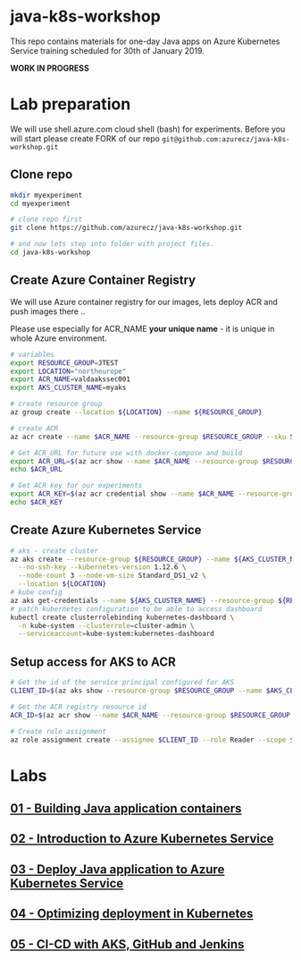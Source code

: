 # java-k8s-workshop
This repo contains materials for one-day Java apps on Azure Kubernetes Service training scheduled for 30th of January 2019.

**WORK IN PROGRESS**

# Lab preparation

We will use shell.azure.com cloud shell (bash) for experiments.
Before you will start please create FORK of our repo `git@github.com:azurecz/java-k8s-workshop.git`

## Clone repo

```bash
mkdir myexperiment
cd myexperiment

# clone repo first
git clone https://github.com/azurecz/java-k8s-workshop.git

# and now lets step into folder with project files.
cd java-k8s-workshop
```

## Create Azure Container Registry

We will use Azure container registry for our images, lets deploy ACR and push images there ..

Please use especially for ACR_NAME **your unique name** - it is unique in whole Azure environment.

```bash
# variables
export RESOURCE_GROUP=JTEST
export LOCATION="northeurope"
export ACR_NAME=valdaakssec001
export AKS_CLUSTER_NAME=myaks

# create resource group
az group create --location ${LOCATION} --name ${RESOURCE_GROUP}

# create ACR
az acr create --name $ACR_NAME --resource-group $RESOURCE_GROUP --sku Standard --location ${LOCATION} --admin-enabled true

# Get ACR_URL for future use with docker-compose and build
export ACR_URL=$(az acr show --name $ACR_NAME --resource-group $RESOURCE_GROUP --query "loginServer" --output tsv)
echo $ACR_URL

# Get ACR key for our experiments
export ACR_KEY=$(az acr credential show --name $ACR_NAME --resource-group $RESOURCE_GROUP --query "passwords[0].value" --output tsv)
echo $ACR_KEY
```

## Create Azure Kubernetes Service

```bash
# aks - create cluster
az aks create --resource-group ${RESOURCE_GROUP} --name ${AKS_CLUSTER_NAME} \
  --no-ssh-key --kubernetes-version 1.12.6 \
  --node-count 3 --node-vm-size Standard_DS1_v2 \
  --location ${LOCATION}
# kube config
az aks get-credentials --name ${AKS_CLUSTER_NAME} --resource-group ${RESOURCE_GROUP}
# patch kubernetes configuration to be able to access dashboard
kubectl create clusterrolebinding kubernetes-dashboard \
  -n kube-system --clusterrole=cluster-admin \
  --serviceaccount=kube-system:kubernetes-dashboard
```

## Setup access for AKS to ACR

```bash
# Get the id of the service principal configured for AKS
CLIENT_ID=$(az aks show --resource-group $RESOURCE_GROUP --name $AKS_CLUSTER_NAME --query "servicePrincipalProfile.clientId" --output tsv)

# Get the ACR registry resource id
ACR_ID=$(az acr show --name $ACR_NAME --resource-group $RESOURCE_GROUP --query "id" --output tsv)

# Create role assignment
az role assignment create --assignee $CLIENT_ID --role Reader --scope $ACR_ID
```

# Labs

## [01 - Building Java application containers](module01/README.md)

## [02 - Introduction to Azure Kubernetes Service](module02/README.md)

## [03 - Deploy Java application to Azure Kubernetes Service](module03/README.md)

## [04 - Optimizing deployment in Kubernetes](module04/README.md)

## [05 - CI-CD with AKS, GitHub and Jenkins](module05/README.md)

